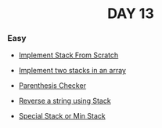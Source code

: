 <h1 align="center"> 
DAY 13
</h1>

### Easy

- [Implement Stack From Scratch](https://github.com/asthakri50/100_DAYS_OF_CODE/blob/main/Day13/1.java)

- [Implement two stacks in an array](https://github.com/asthakri50/100_DAYS_OF_CODE/blob/main/Day13/2.java)

- [Parenthesis Checker](https://github.com/asthakri50/100_DAYS_OF_CODE/blob/main/Day13/3.java)

- [Reverse a string using Stack](https://github.com/asthakri50/100_DAYS_OF_CODE/blob/main/Day13/4.java)

- [Special Stack or Min Stack](https://github.com/asthakri50/100_DAYS_OF_CODE/blob/main/Day13/5.java)
